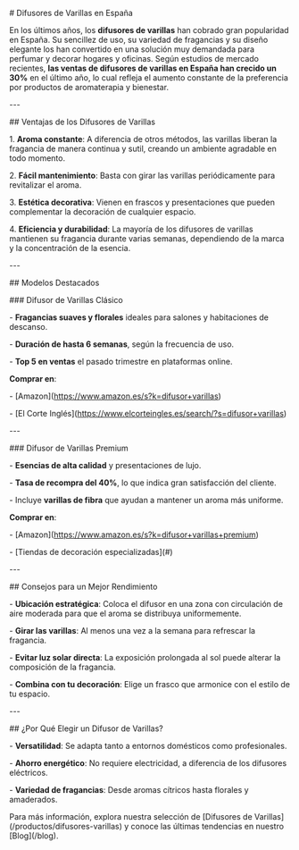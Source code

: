 \# Difusores de Varillas en España

En los últimos años, los **difusores de varillas** han cobrado gran popularidad en España. Su sencillez de uso, su variedad de fragancias y su diseño elegante los han convertido en una solución muy demandada para perfumar y decorar hogares y oficinas. Según estudios de mercado recientes, **las ventas de difusores de varillas en España han crecido un 30%** en el último año, lo cual refleja el aumento constante de la preferencia por productos de aromaterapia y bienestar.

\---

\## Ventajas de los Difusores de Varillas

1\. **Aroma constante**: A diferencia de otros métodos, las varillas liberan la fragancia de manera continua y sutil, creando un ambiente agradable en todo momento.

2\. **Fácil mantenimiento**: Basta con girar las varillas periódicamente para revitalizar el aroma.

3\. **Estética decorativa**: Vienen en frascos y presentaciones que pueden complementar la decoración de cualquier espacio.

4\. **Eficiencia y durabilidad**: La mayoría de los difusores de varillas mantienen su fragancia durante varias semanas, dependiendo de la marca y la concentración de la esencia.

\---

\## Modelos Destacados

\### Difusor de Varillas Clásico

\- **Fragancias suaves y florales** ideales para salones y habitaciones de descanso.

\- **Duración de hasta 6 semanas**, según la frecuencia de uso.

\- **Top 5 en ventas** el pasado trimestre en plataformas online.

**Comprar en**:

\- \[Amazon]\(<https://www.amazon.es/s?k=difusor+varillas>)

\- \[El Corte Inglés]\(<https://www.elcorteingles.es/search/?s=difusor+varillas>)

\---

\### Difusor de Varillas Premium

\- **Esencias de alta calidad** y presentaciones de lujo.

\- **Tasa de recompra del 40%**, lo que indica gran satisfacción del cliente.

\- Incluye **varillas de fibra** que ayudan a mantener un aroma más uniforme.

**Comprar en**:

\- \[Amazon]\(<https://www.amazon.es/s?k=difusor+varillas+premium>)

\- \[Tiendas de decoración especializadas]\(#)

\---

\## Consejos para un Mejor Rendimiento

\- **Ubicación estratégica**: Coloca el difusor en una zona con circulación de aire moderada para que el aroma se distribuya uniformemente.

\- **Girar las varillas**: Al menos una vez a la semana para refrescar la fragancia.

\- **Evitar luz solar directa**: La exposición prolongada al sol puede alterar la composición de la fragancia.

\- **Combina con tu decoración**: Elige un frasco que armonice con el estilo de tu espacio.

\---

\## ¿Por Qué Elegir un Difusor de Varillas?

\- **Versatilidad**: Se adapta tanto a entornos domésticos como profesionales.

\- **Ahorro energético**: No requiere electricidad, a diferencia de los difusores eléctricos.

\- **Variedad de fragancias**: Desde aromas cítricos hasta florales y amaderados.

Para más información, explora nuestra selección de \[Difusores de Varillas]\(/productos/difusores-varillas) y conoce las últimas tendencias en nuestro \[Blog]\(/blog).
